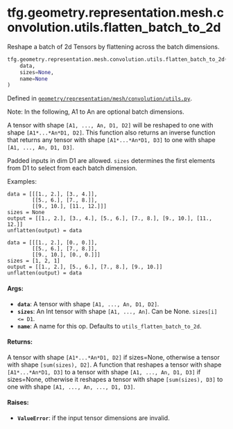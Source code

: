 <div itemscope itemtype="http://developers.google.com/ReferenceObject">
<meta itemprop="name" content="tfg.geometry.representation.mesh.convolution.utils.flatten_batch_to_2d" />
<meta itemprop="path" content="Stable" />
</div>

# tfg.geometry.representation.mesh.convolution.utils.flatten_batch_to_2d

Reshape a batch of 2d Tensors by flattening across the batch dimensions.

``` python
tfg.geometry.representation.mesh.convolution.utils.flatten_batch_to_2d(
    data,
    sizes=None,
    name=None
)
```



Defined in [`geometry/representation/mesh/convolution/utils.py`](https://cs.corp.google.com/#piper///depot/google3/third_party/py/tensorflow_graphics/geometry/representation/mesh/convolution/utils.py).

<!-- Placeholder for "Used in" -->

Note:
  In the following, A1 to An are optional batch dimensions.

A tensor with shape `[A1, ..., An, D1, D2]` will be reshaped to one
with shape `[A1*...*An*D1, D2]`. This function also returns an inverse
function that returns any tensor with shape `[A1*...*An*D1, D3]` to one
with shape `[A1, ..., An, D1, D3]`.

Padded inputs in dim D1 are allowed. `sizes` determines the first elements
from D1 to select from each batch dimension.

Examples:

    data = [[[1., 2.], [3., 4.]],
            [[5., 6.], [7., 8.]],
            [[9., 10.], [11., 12.]]]
    sizes = None
    output = [[1., 2.], [3., 4.], [5., 6.], [7., 8.], [9., 10.], [11., 12.]]
    unflatten(output) = data

    data = [[[1., 2.], [0., 0.]],
            [[5., 6.], [7., 8.]],
            [[9., 10.], [0., 0.]]]
    sizes = [1, 2, 1]
    output = [[1., 2.], [5., 6.], [7., 8.], [9., 10.]]
    unflatten(output) = data


#### Args:

* <b>`data`</b>: A tensor with shape `[A1, ..., An, D1, D2]`.
* <b>`sizes`</b>: An Int tensor with shape `[A1, ..., An]`. Can be None.
    `sizes[i] <= D1`.
* <b>`name`</b>: A name for this op. Defaults to `utils_flatten_batch_to_2d`.


#### Returns:

A tensor with shape `[A1*...*An*D1, D2]` if sizes=None, otherwise a
  tensor  with shape `[sum(sizes), D2]`.
A function that reshapes a tensor with shape `[A1*...*An*D1, D3]` to a
  tensor with shape `[A1, ..., An, D1, D3]` if sizes=None, otherwise it
  reshapes a tensor with shape `[sum(sizes), D3]` to one with shape
  `[A1, ..., An, ..., D1, D3]`.


#### Raises:

* <b>`ValueError`</b>: if the input tensor dimensions are invalid.